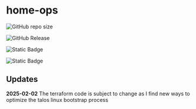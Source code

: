 # home-ops

![GitHub repo size](https://img.shields.io/github/repo-size/alexrf45/home-ops)

![GitHub Release](https://img.shields.io/github/v/release/alexrf45/home-ops)

![Static Badge](https://img.shields.io/badge/talos-v1.9.1-orange?style=plastic&logo=Talos&logoColor=%23FF7300)

![Static Badge](https://img.shields.io/badge/k8s-v1.32.0-blue?style=plastic&logo=Kubernetes&logoColor=%23326CE5&logoSize=auto)

## Updates

**2025-02-02** The terraform code is subject to change as I find
new ways to optimize the talos linux bootstrap process
